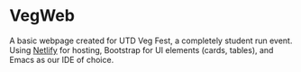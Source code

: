 # VegWeb
A basic webpage created for UTD Veg Fest, a completely student run event. Using [Netlify](https://www.netlify.com/) for hosting, Bootstrap for UI elements (cards, tables), and Emacs as our IDE of choice.
